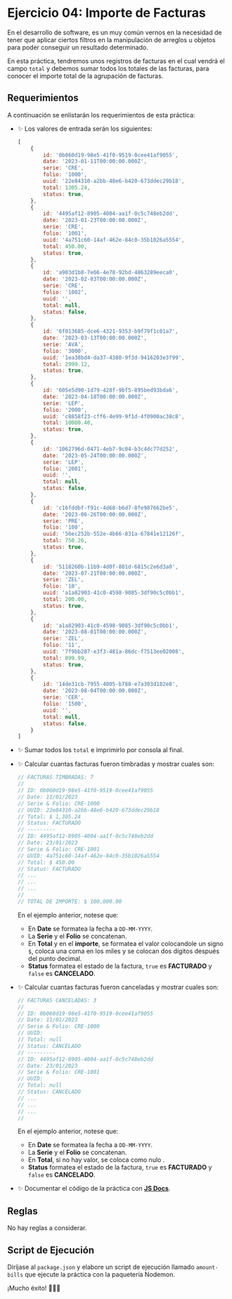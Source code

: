 # **Ejercicio 04: Importe de Facturas**

En el desarrollo de software, es un muy común vernos en la necesidad de tener que aplicar ciertos filtros en la manipulación de arreglos u objetos para poder conseguir un resultado determinado.

En esta práctica, tendremos unos registros de facturas en el cual vendrá el campo `total` y debemos sumar todos los totales de las facturas, para conocer el importe total de la agrupación de facturas.

## **Requerimientos**

A continuación se enlistarán los requerimientos de esta práctica:

- ✨ Los valores de entrada serán los siguientes:

    ```js
    [
        {
            id: '0b060d19-98e5-41f0-9519-0cee41af9055',
            date: '2023-01-11T00:00:00.000Z',
            serie: 'CRE',
            folio: '1000',
            uuid: '22e84310-a2bb-48e6-b420-673ddec29b18',
            total: 1305.24,
            status: true,
        },
        {
            id: '4495af12-8905-4004-aa1f-0c5c748eb2dd',
            date: '2023-01-23T00:00:00.000Z',
            serie: 'CRE',
            folio: '1001',
            uuid: '4a751c60-14af-462e-84c0-35b1026a5554',
            total: 450.00,
            status: true,
        },
        {
            id: 'a903d1b8-7e66-4e78-92bd-4863289eeca0',
            date: '2023-02-03T00:00:00.000Z',
            serie: 'CRE',
            folio: '1002',
            uuid: '',
            total: null,
            status: false,
        },
        {
            id: '6f013685-dce6-4321-9353-b9f79f1c01a7',
            date: '2023-03-13T00:00:00.000Z',
            serie: 'AVA',
            folio: '3000',
            uuid: '1ea38bd4-da37-4380-9f3d-9416203e3f99',
            total: 2999.12,
            status: true,
        },
        {
            id: '605e5d90-1d79-428f-9bf5-895bed93bda6',
            date: '2023-04-18T00:00:00.000Z',
            serie: 'LEP',
            folio: '2000',
            uuid: 'c8858f23-cff6-4e99-9f1d-4f0900ac38c8',
            total: 10000.40,
            status: true,
        },
        {
            id: '1062796d-0471-4eb7-9c04-b3c4dc77d252',
            date: '2023-05-24T00:00:00.000Z',
            serie: 'LEP',
            folio: '2001',
            uuid: '',
            total: null,
            status: false,
        },
        {
            id: 'c16fddbf-f91c-4d68-b6d7-8fe987662be5',
            date: '2023-06-26T00:00:00.000Z',
            serie: 'PRE',
            folio: '100',
            uuid: '56ec252b-552e-4b66-831a-67841e12126f',
            total: 750.26,
            status: true,
        },
        {
            id: '5118260b-11b9-4d0f-801d-6815c2e6d3a0',
            date: '2023-07-21T00:00:00.000Z',
            serie: 'ZEL',
            folio: '10',
            uuid: 'a1a82903-41c0-4598-9085-3df90c5c0bb1',
            total: 200.00,
            status: true,
        },
        {
            id: 'a1a82903-41c0-4598-9085-3df90c5c0bb1',
            date: '2023-08-01T00:00:00.000Z',
            serie: 'ZEL',
            folio: '11',
            uuid: '7f9bb287-e3f3-481a-86dc-f7513ee02008',
            total: 899.99,
            status: true,
        },
        {
            id: '14de31cb-7955-4005-b788-e7a303d182e8',
            date: '2023-08-04T00:00:00.000Z',
            serie: 'CER',
            folio: '1500',
            uuid: '',
            total: null,
            status: false,
        }
    ]
    ```

- ✨ Sumar todos los `total` e imprimirlo por consola al final.

- ✨ Calcular cuantas facturas fueron timbradas y mostrar cuales son:

    ```js
    // FACTURAS TIMBRADAS: 7
    //
    // ID: 0b060d19-98e5-41f0-9519-0cee41af9055
    // Date: 11/01/2023
    // Serie & Folio: CRE-1000
    // UUID: 22e84310-a2bb-48e6-b420-673ddec29b18
    // Total: $ 1,305.24
    // Status: FACTURADO
    // ---------    
    // ID: 4495af12-8905-4004-aa1f-0c5c748eb2dd
    // Date: 23/01/2023
    // Serie & Folio: CRE-1001
    // UUID: 4a751c60-14af-462e-84c0-35b1026a5554
    // Total: $ 450.00
    // Status: FACTURADO
    // ...
    // ...
    // ...
    //
    // TOTAL DE IMPORTE: $ 100,000.00
    ```

    En el ejemplo anterior, notese que:
    
    - En **Date** se formatea la fecha a `DD-MM-YYYY`.
    - La **Serie** y el **Folio** se concatenan.
    - En **Total** y en el **importe**, se formatea el valor colocandole un signo `$`, coloca una coma en los miles y se colocan dos dígitos después del punto decimal.
    - **Status** formatea el estado de la factura, `true` es **FACTURADO** y `false` es **CANCELADO**.

- ✨ Calcular cuantas facturas fueron canceladas y mostrar cuales son:

    ```js
    // FACTURAS CANCELADAS: 3
    //
    // ID: 0b060d19-98e5-41f0-9519-0cee41af9055
    // Date: 11/01/2023
    // Serie & Folio: CRE-1000
    // UUID: 
    // Total: null
    // Status: CANCELADO
    // ---------    
    // ID: 4495af12-8905-4004-aa1f-0c5c748eb2dd
    // Date: 23/01/2023
    // Serie & Folio: CRE-1001
    // UUID: 
    // Total: null
    // Status: CANCELADO
    // ...
    // ...
    // ...
    //
    ```

    En el ejemplo anterior, notese que:
    
    - En **Date** se formatea la fecha a `DD-MM-YYYY`.
    - La **Serie** y el **Folio** se concatenan.
    - En **Total**, si no hay valor, se coloca como nulo .
    - **Status** formatea el estado de la factura, `true` es **FACTURADO** y `false` es **CANCELADO**.

- ✨ Documentar el código de la práctica con **[JS Docs](https://jsdoc.app/)**.

## **Reglas**

No hay reglas a considerar.

## **Script de Ejecución**

Diríjase al `package.json` y elabore un script de ejecución llamado `amount-bills` que ejecute la práctica con la paquetería Nodemon.

¡Mucho éxito! 🙌🏻✨ 